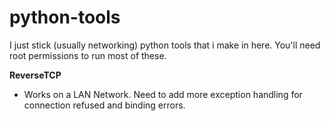# python-tools

I just stick (usually networking) python tools that i make in here. You'll need root permissions to run most of these.

**ReverseTCP**

- Works on a LAN Network. Need to add more exception handling for connection refused and binding errors.
